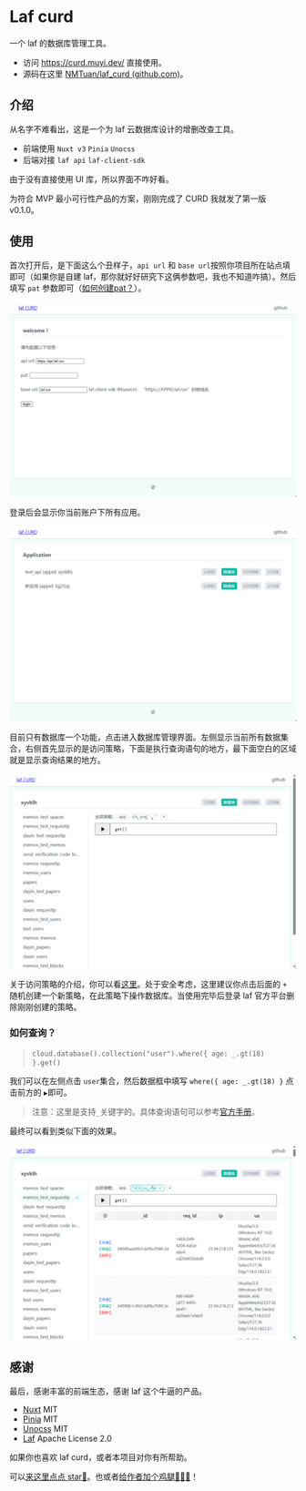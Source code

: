 # Laf curd

一个 laf 的数据库管理工具。

- 访问 https://curd.muyi.dev/ 直接使用。
- 源码在这里 [NMTuan/laf_curd (github.com)](https://github.com/NMTuan/laf_curd)。

## 介绍

从名字不难看出，这是一个为 laf 云数据库设计的增删改查工具。

- 前端使用 `Nuxt v3` `Pinia` `Unocss`
- 后端对接 `laf api` `laf-client-sdk`

由于没有直接使用 UI 库，所以界面不咋好看。

为符合 MVP 最小可行性产品的方案，刚刚完成了 CURD 我就发了第一版 v0.1.0。

## 使用

首次打开后，是下面这么个丑样子，`api url` 和 `base url`按照你项目所在站点填即可（如果你是自建 laf，那你就好好研究下这俩参数吧，我也不知道咋搞）。然后填写 `pat` 参数即可（[如何创建pat？](https://doc.laf.run/guide/cli/#登录)）。

![image-20230703102656056](README/image-20230703102656056.png)

登录后会显示你当前账户下所有应用。

![image-20230703102846097](README/image-20230703102846097.png)

目前只有数据库一个功能，点击进入数据库管理界面。左侧显示当前所有数据集合，右侧首先显示的是访问策略，下面是执行查询语句的地方，最下面空白的区域就是显示查询结果的地方。

![image-20230703102938428](README/image-20230703102938428.png)

关于访问策略的介绍，你可以看[这里](https://doc.laf.run/guide/db/policy.html)。处于安全考虑，这里建议你点击后面的 `+` 随机创建一个新策略，在此策略下操作数据库。当使用完毕后登录 laf 官方平台删除刚刚创建的策略。

### 如何查询？

> ```
> cloud.database().collection("user").where({ age: _.gt(18) }.get()
> ```

我们可以在左侧点击 `user`集合，然后数据框中填写 `where({ age: _.gt(18) }` 点击前方的 `▶`即可。

> 注意：这里是支持`_`关键字的。具体查询语句可以参考[官方手册](https://doc.laf.run/guide/db/find.html)。

最终可以看到类似下面的效果。

![image-20230703104227188](README/image-20230703104227188.png)

## 感谢

最后，感谢丰富的前端生态，感谢 laf 这个牛逼的产品。

- [Nuxt](https://github.com/nuxt/nuxt) MIT
- [Pinia](https://github.com/vuejs/pinia) MIT
- [Unocss](https://github.com/unocss/unocss) MIT
- [Laf](https://github.com/labring/laf) Apache License 2.0

如果你也喜欢 laf curd，或者本项目对你有所帮助。

可以[来这里点点 star🌟](https://github.com/NMTuan/laf_curd)。也或者[给作者加个鸡腿🍗🍗🍗](https://www.muyi.dev/sponsor)！
